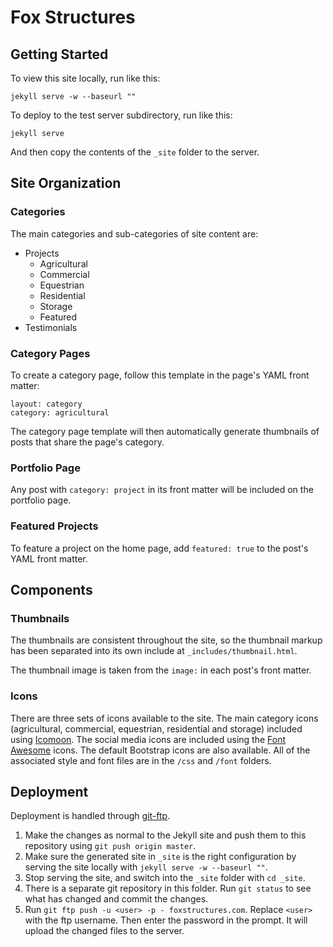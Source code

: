 Fox Structures
==============

## Getting Started

To view this site locally, run like this:

```
jekyll serve -w --baseurl ""
```

To deploy to the test server subdirectory, run like this:

```
jekyll serve
```

And then copy the contents of the `_site` folder to the server.

## Site Organization

### Categories

The main categories and sub-categories of site content are:

* Projects
  * Agricultural
  * Commercial
  * Equestrian
  * Residential
  * Storage
  * Featured
* Testimonials

### Category Pages

To create a category page, follow this template in the page's YAML front matter:

```
layout: category
category: agricultural
```

The category page template will then automatically generate thumbnails of posts that share the page's category.

### Portfolio Page

Any post with `category: project` in its front matter will be included on the portfolio page.

### Featured Projects

To feature a project on the home page, add `featured: true` to the post's YAML front matter.

## Components

### Thumbnails

The thumbnails are consistent throughout the site, so the thumbnail markup has been separated into its own include at `_includes/thumbnail.html`.

The thumbnail image is taken from the `image:` in each post's front matter.

### Icons

There are three sets of icons available to the site. The main category icons (agricultural, commercial, equestrian, residential and storage) included using [Icomoon](http://icomoon.io). The social media icons are included using the [Font Awesome](http://fortawesome.github.io/Font-Awesome/icons/) icons. The default Bootstrap icons are also available. All of the associated style and font files are in the `/css` and `/font` folders.

## Deployment

Deployment is handled through [git-ftp](https://github.com/git-ftp/git-ftp).

1. Make the changes as normal to the Jekyll site and push them to this repository using `git push origin master`.
2. Make sure the generated site in `_site` is the right configuration by serving the site locally with `jekyll serve -w --baseurl ""`.
3. Stop serving the site, and switch into the `_site` folder with `cd _site`.
4. There is a separate git repository in this folder. Run `git status` to see what has changed and commit the changes.
5. Run `git ftp push -u <user> -p - foxstructures.com`. Replace `<user>` with the ftp username. Then enter the password in the prompt. It will upload the changed files to the server.